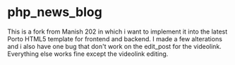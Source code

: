 # php_news_blog
This is a fork from Manish 202 in which i want to implement it into the latest Porto HTML5 template for frontend and backend.
I made a few alterations and i also have one bug that don't work on the edit_post for the videolink.
Everything else works fine except the videolink editing.
